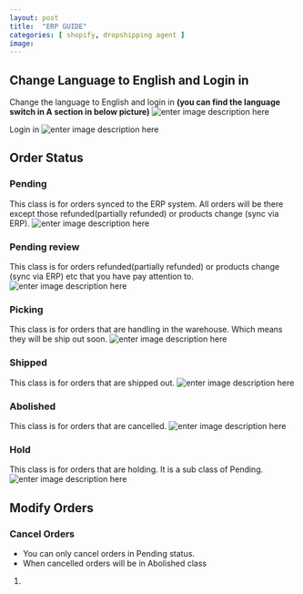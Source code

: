 ```yaml
---
layout: post
title:  "ERP GUIDE"
categories: [ shopify, dropshipping agent ]
image: 
---
```

##  Change Language to English and Login in
Change the language to English and login in
**(you can find the language switch in A section in below picture)**
![enter image description here](https://blog.nichepik.com/assets/images/erp_1.png)

Login in
![enter image description here](https://blog.nichepik.com/assets/images/erp_2.png)

## Order Status
### Pending
This class is for orders synced to the ERP system. All orders will be there except those refunded(partially refunded) or products change (sync via ERP).
![enter image description here](https://blog.nichepik.com/assets/images/ERP_3.png)

### Pending review
This class is for orders refunded(partially refunded) or products change (sync via ERP) etc that you have pay attention to.
![enter image description here](https://blog.nichepik.com/assets/images/erp_4.png)
### Picking
This class is for orders that are handling in the warehouse. Which means they will be ship out soon.
![enter image description here](https://blog.nichepik.com/assets/images/ERP_5.png)
### Shipped
This class is for orders that are shipped out.
![enter image description here](https://blog.nichepik.com/assets/images/erp_7.png)
### Abolished
This class is for orders that are cancelled.
![enter image description here](https://blog.nichepik.com/assets/images/ERP_6.png)
### Hold 
This class is for orders that are holding. It is a sub class of Pending.
![enter image description here](https://blog.nichepik.com/assets/images/ERP_8.png)
## Modify Orders
### Cancel Orders
- You can only cancel orders in Pending status.
- When cancelled orders will be in Abolished class
1. 








<!--stackedit_data:
eyJoaXN0b3J5IjpbMjExMTQ5MTIxLC0xNjA1NzM2MTQzLC0xMD
YwMzU3MDQ5LDg4MTQ2Nzk4OCwxNzcyODYwNjE0LDE4Njc2Njg2
OTksNTAzMjcxOTcxLC03MzQ3NTMyMzgsMjAzNDA5NDUxOCwtMT
cwMTI5OTI1NSwtMTU0Nzk2ODEzMCwtNTIzNjY2ODQ0LDE4MDY2
NjgwMzhdfQ==
-->